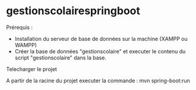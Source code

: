 # gestionscolairespringboot


Prérequis :
- Installation du serveur de base de données sur la machine (XAMPP ou WAMPP)
- Créer la base de données "gestionscolaire" et executer le contenu du script "gestionscolaire" dans la base.


Telecharger le projet

A partir de la racine du projet executer la commande : mvn spring-boot:run
